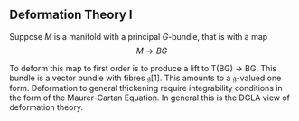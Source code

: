 ## Deformation Theory I

Suppose $M$ is a manifold with a principal $G$-bundle, that is with a map 
$$M \to BG$$

To deform this map to first order is to produce a lift to T(BG) -> BG. This bundle is a vector bundle
with fibres $\mathfrak{g}[1]$. This amounts to a $\mathfrak{g}$-valued one form. Deformation to
general thickening require integrability conditions in the form of the Maurer-Cartan Equation. In general this is the 
DGLA view of deformation theory.

